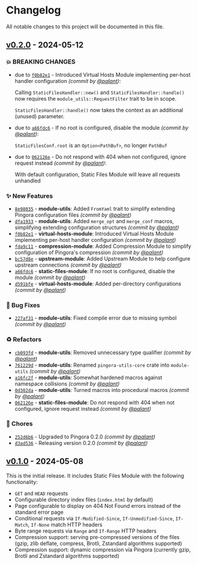 # Changelog
All notable changes to this project will be documented in this file.

## [v0.2.0] - 2024-05-12
### :boom: BREAKING CHANGES
- due to [`f0b82e1`](https://github.com/palant/pingora-utils/commit/f0b82e1cca468b5fd9dd685ef3dc8c6e9cd6be93) - Introduced Virtual Hosts Module implementing per-host handler configuration *(commit by [@palant](https://github.com/palant))*:

  Calling `StaticFilesHandler::new()` and `StaticFilesHandler::handle()` now requires the `module_utils::RequestFilter` trait to be in scope.

  `StaticFilesHandler::handle()` now takes the context as an additional (unused) parameter.

- due to [`a66fdc6`](https://github.com/palant/pingora-utils/commit/a66fdc6464032a5cb1c5c2425592f3dd74639fc0) - If no root is configured, disable the module *(commit by [@palant](https://github.com/palant))*:

  `StaticFilesConf.root` is an `Option<PathBuf>`, no longer `PathBuf`

- due to [`062126e`](https://github.com/palant/pingora-utils/commit/062126e3e9ff68f48069fb8eca87605d0f244611) - Do not respond with 404 when not configured, ignore request instead *(commit by [@palant](https://github.com/palant))*:

  With default configuration, Static Files Module will leave all requests unhandled


### :sparkles: New Features
- [`8e98035`](https://github.com/palant/pingora-utils/commit/8e98035b65fab191458bfd46265c7c24706fff3e) - **module-utils**: Added `FromYaml` trait to simplify extending Pingora configuration files *(commit by [@palant](https://github.com/palant))*
- [`dfa1933`](https://github.com/palant/pingora-utils/commit/dfa1933fd332d3511d8ab2b4e1525c7befcb13b7) - **module-utils**: Added `merge_opt` and `merge_conf` macros, simplifying extending configuration structures *(commit by [@palant](https://github.com/palant))*
- [`f0b82e1`](https://github.com/palant/pingora-utils/commit/f0b82e1cca468b5fd9dd685ef3dc8c6e9cd6be93) - **virtual-hosts-module**: Introduced Virtual Hosts Module implementing per-host handler configuration *(commit by [@palant](https://github.com/palant))*
- [`fda9c11`](https://github.com/palant/pingora-utils/commit/fda9c11f7420f438e4a8ee60234b6be6fb237a74) - **compression-module**: Added Compression Module to simplify configuration of Pingora's compression *(commit by [@palant](https://github.com/palant))*
- [`bc57d8e`](https://github.com/palant/pingora-utils/commit/bc57d8eb0c276088ec9fe6b156e48996d5063f0e) - **upstream-module**: Added Upstream Module to help configure upstream connections *(commit by [@palant](https://github.com/palant))*
- [`a66fdc6`](https://github.com/palant/pingora-utils/commit/a66fdc6464032a5cb1c5c2425592f3dd74639fc0) - **static-files-module**: If no root is configured, disable the module *(commit by [@palant](https://github.com/palant))*
- [`d591bfe`](https://github.com/palant/pingora-utils/commit/d591bfed04962b9a1feba5fc77e52d6372c2dcea) - **virtual-hosts-module**: Added per-directory configurations *(commit by [@palant](https://github.com/palant))*

### :bug: Bug Fixes
- [`227af31`](https://github.com/palant/pingora-utils/commit/227af314dc0e6eccfabd75ef208291303393d7ed) - **module-utils**: Fixed compile error due to missing symbol *(commit by [@palant](https://github.com/palant))*

### :recycle: Refactors
- [`cb093fd`](https://github.com/palant/pingora-utils/commit/cb093fd85f8f029643daf397db415f60af37b0bc) - **module-utils**: Removed unnecessary type qualifier *(commit by [@palant](https://github.com/palant))*
- [`761229d`](https://github.com/palant/pingora-utils/commit/761229dd8e4b5ed804bb1fcacbf3a75831e0ed9a) - **module-utils**: Renamed `pingora-utils-core` crate into `module-utils` *(commit by [@palant](https://github.com/palant))*
- [`a16fc2f`](https://github.com/palant/pingora-utils/commit/a16fc2f3a017a9627d31949a7da37270b2c56a45) - **module-utils**: Somewhat hardened macros against namespace collisions *(commit by [@palant](https://github.com/palant))*
- [`0d302da`](https://github.com/palant/pingora-utils/commit/0d302daafee13ff34b829937d049b8ac157647a8) - **module-utils**: Turned macros into procedural macros *(commit by [@palant](https://github.com/palant))*
- [`062126e`](https://github.com/palant/pingora-utils/commit/062126e3e9ff68f48069fb8eca87605d0f244611) - **static-files-module**: Do not respond with 404 when not configured, ignore request instead *(commit by [@palant](https://github.com/palant))*

### :wrench: Chores
- [`252d6b6`](https://github.com/palant/pingora-utils/commit/252d6b6369255defc92b73b2278de32a9cf03bc9) - Upgraded to Pingora 0.2.0 *(commit by [@palant](https://github.com/palant))*
- [`d3ad536`](https://github.com/palant/pingora-utils/commit/d3ad536f90de9290183a21413b4d11bcd89fe9d3) - Releasing version 0.2.0 *(commit by [@palant](https://github.com/palant))*

[v0.2.0]: https://github.com/palant/pingora-utils/compare/v0.1.0...v0.2.0

## [v0.1.0] - 2024-05-08

This is the initial release. It includes Static Files Module with the following functionality:

* `GET` and `HEAD` requests
* Configurable directory index files (`index.html` by default)
* Page configurable to display on 404 Not Found errors instead of the standard error page
* Conditional requests via `If-Modified-Since`, `If-Unmodified-Since`, `If-Match`, `If-None` match HTTP headers
* Byte range requests via `Range` and `If-Range` HTTP headers
* Compression support: serving pre-compressed versions of the files (gzip, zlib deflate, compress, Brotli, Zstandard algorithms supported)
* Compression support: dynamic compression via Pingora (currently gzip, Brotli and Zstandard algorithms supported)

[v0.1.0]: https://github.com/palant/pingora-utils/compare/6821ef9...v0.1.0
